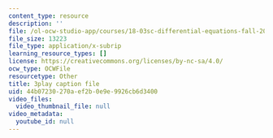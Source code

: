 ```yaml
---
content_type: resource
description: ''
file: /ol-ocw-studio-app/courses/18-03sc-differential-equations-fall-2011/44b07230270aef2b0e9e9926cb6d3400_BwIZ0VzKEDg.srt
file_size: 13223
file_type: application/x-subrip
learning_resource_types: []
license: https://creativecommons.org/licenses/by-nc-sa/4.0/
ocw_type: OCWFile
resourcetype: Other
title: 3play caption file
uid: 44b07230-270a-ef2b-0e9e-9926cb6d3400
video_files:
  video_thumbnail_file: null
video_metadata:
  youtube_id: null
---
```

